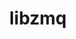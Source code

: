 ---
title: "libzmq"
layout: cache
categories: [package, develop]
meta: {"compilers": ["cce@18.0.0", "gcc@11.1.0", "gcc@11.4.0", "gcc@7.5.0", "intel-oneapi-compilers@2025.1.0"], "num_specs": 30, "num_specs_by_stack": {"data-vis-sdk": 5, "e4s": 4, "e4s-cray-rhel": 4, "e4s-neoverse-v2": 5, "e4s-oneapi": 7, "radiuss": 5, "root": 30}, "oss": ["rhel8", "ubuntu18.04", "ubuntu20.04", "ubuntu22.04"], "platforms": ["linux"], "stacks": ["data-vis-sdk", "e4s", "e4s-cray-rhel", "e4s-neoverse-v2", "e4s-oneapi", "radiuss", "root"], "targets": ["neoverse_v2", "x86_64_v3"], "versions": ["4.3.5"]}
spec_details: [{"compiler": "gcc@11.1.0", "hash": "24cb27dc6pa6xm5zzwymdfdmgk7ozsp3", "os": "ubuntu20.04", "platform": "linux", "size": "-", "stacks": ["data-vis-sdk", "root"], "target": "x86_64_v3", "variants": ["build_system=autotools", "~docs", "~drafts", "+libbsd", "+libsodium", "~libunwind"], "versions": ["4.3.5"]}, {"compiler": "gcc@11.4.0", "hash": "2vjymmxw6bhiibsbfzkfkvx2m6g3uzg2", "os": "ubuntu22.04", "platform": "linux", "size": "-", "stacks": ["e4s", "root"], "target": "x86_64_v3", "variants": ["build_system=autotools", "~docs", "~drafts", "+libbsd", "+libsodium", "~libunwind"], "versions": ["4.3.5"]}, {"compiler": "cce@18.0.0", "hash": "5dd25fnunpyfbubq6svhntw7houdx66e", "os": "rhel8", "platform": "linux", "size": "-", "stacks": ["e4s-cray-rhel", "root"], "target": "x86_64_v3", "variants": ["build_system=autotools", "~docs", "~drafts", "+libbsd", "+libsodium", "~libunwind"], "versions": ["4.3.5"]}, {"compiler": "gcc@7.5.0", "hash": "bisbelltpssmwttfjbddmdevc3zeyego", "os": "ubuntu18.04", "platform": "linux", "size": "-", "stacks": ["radiuss", "root"], "target": "x86_64_v3", "variants": ["build_system=autotools", "~docs", "~drafts", "+libbsd", "+libsodium", "~libunwind"], "versions": ["4.3.5"]}, {"compiler": "intel-oneapi-compilers@2025.1.0", "hash": "bl2xevuvdnymzry5wip5kgqxhqxt4mjl", "os": "ubuntu22.04", "platform": "linux", "size": "-", "stacks": ["e4s-oneapi", "root"], "target": "x86_64_v3", "variants": ["build_system=autotools", "~docs", "~drafts", "+libbsd", "+libsodium", "~libunwind"], "versions": ["4.3.5"]}, {"compiler": "gcc@11.4.0", "hash": "djvr462f2ftjaeqpomwihyxhef3pkkej", "os": "ubuntu22.04", "platform": "linux", "size": "-", "stacks": ["e4s", "root"], "target": "x86_64_v3", "variants": ["build_system=autotools", "~docs", "~drafts", "+libbsd", "+libsodium", "~libunwind"], "versions": ["4.3.5"]}, {"compiler": "cce@18.0.0", "hash": "expffbo6f4knchnax27sd3jbdbq76h44", "os": "rhel8", "platform": "linux", "size": "-", "stacks": ["e4s-cray-rhel", "root"], "target": "x86_64_v3", "variants": ["build_system=autotools", "~docs", "~drafts", "+libbsd", "+libsodium", "~libunwind"], "versions": ["4.3.5"]}, {"compiler": "gcc@7.5.0", "hash": "fdfwylff6mhlf2gmrqvafbglqkbjf2i4", "os": "ubuntu18.04", "platform": "linux", "size": "-", "stacks": ["radiuss", "root"], "target": "x86_64_v3", "variants": ["build_system=autotools", "~docs", "~drafts", "+libbsd", "+libsodium", "~libunwind"], "versions": ["4.3.5"]}, {"compiler": "gcc@11.1.0", "hash": "gmtpc7i46n4pnoxx7nla2uuys74y2tfe", "os": "ubuntu20.04", "platform": "linux", "size": "-", "stacks": ["data-vis-sdk", "root"], "target": "x86_64_v3", "variants": ["build_system=autotools", "~docs", "~drafts", "+libbsd", "+libsodium", "~libunwind"], "versions": ["4.3.5"]}, {"compiler": "gcc@11.4.0", "hash": "if7h4dyxotd7zufjn23jhtryuzeonlok", "os": "ubuntu22.04", "platform": "linux", "size": "-", "stacks": ["e4s-neoverse-v2", "root"], "target": "neoverse_v2", "variants": ["build_system=autotools", "~docs", "~drafts", "+libbsd", "+libsodium", "~libunwind"], "versions": ["4.3.5"]}, {"compiler": "intel-oneapi-compilers@2025.1.0", "hash": "liufpggmmvzumkce4ysl7ssdctox62ex", "os": "ubuntu22.04", "platform": "linux", "size": "-", "stacks": ["e4s-oneapi", "root"], "target": "x86_64_v3", "variants": ["build_system=autotools", "~docs", "~drafts", "+libbsd", "+libsodium", "~libunwind"], "versions": ["4.3.5"]}, {"compiler": "gcc@11.4.0", "hash": "ljwahrbttyqd3igxr5pyj3oez7pa454u", "os": "ubuntu22.04", "platform": "linux", "size": "-", "stacks": ["e4s-neoverse-v2", "root"], "target": "neoverse_v2", "variants": ["build_system=autotools", "~docs", "~drafts", "+libbsd", "+libsodium", "~libunwind"], "versions": ["4.3.5"]}, {"compiler": "gcc@11.4.0", "hash": "lkq24wtfubt4v3wkoleuskfq6lkjphlj", "os": "ubuntu22.04", "platform": "linux", "size": "-", "stacks": ["e4s-neoverse-v2", "root"], "target": "neoverse_v2", "variants": ["build_system=autotools", "~docs", "~drafts", "+libbsd", "+libsodium", "~libunwind"], "versions": ["4.3.5"]}, {"compiler": "gcc@11.4.0", "hash": "nalp3ow75rjjqk52yw564aqajieorolj", "os": "ubuntu22.04", "platform": "linux", "size": "-", "stacks": ["e4s-neoverse-v2", "root"], "target": "neoverse_v2", "variants": ["build_system=autotools", "~docs", "~drafts", "+libbsd", "+libsodium", "~libunwind"], "versions": ["4.3.5"]}, {"compiler": "gcc@11.1.0", "hash": "ny4csyahtqu7na3n3d3y4ispjfvzp5jd", "os": "ubuntu20.04", "platform": "linux", "size": "-", "stacks": ["data-vis-sdk", "root"], "target": "x86_64_v3", "variants": ["build_system=autotools", "~docs", "~drafts", "+libbsd", "+libsodium", "~libunwind"], "versions": ["4.3.5"]}, {"compiler": "gcc@11.1.0", "hash": "o5yg7z4oyvlmhq5q6gpcgo4b557gc436", "os": "ubuntu20.04", "platform": "linux", "size": "-", "stacks": ["data-vis-sdk", "root"], "target": "x86_64_v3", "variants": ["build_system=autotools", "~docs", "~drafts", "+libbsd", "+libsodium", "~libunwind"], "versions": ["4.3.5"]}, {"compiler": "gcc@11.4.0", "hash": "odzaokynyapf7hvau6dfpcbgstwjurfo", "os": "ubuntu22.04", "platform": "linux", "size": "-", "stacks": ["e4s", "root"], "target": "x86_64_v3", "variants": ["build_system=autotools", "~docs", "~drafts", "+libbsd", "+libsodium", "~libunwind"], "versions": ["4.3.5"]}, {"compiler": "gcc@7.5.0", "hash": "oi6qoo6whpdbr6x7pjh6im6wccwwttjb", "os": "ubuntu18.04", "platform": "linux", "size": "-", "stacks": ["radiuss", "root"], "target": "x86_64_v3", "variants": ["build_system=autotools", "~docs", "~drafts", "+libbsd", "+libsodium", "~libunwind"], "versions": ["4.3.5"]}, {"compiler": "intel-oneapi-compilers@2025.1.0", "hash": "ov2gi7bewyhrgm3njfpjizon5lw7xfhh", "os": "ubuntu22.04", "platform": "linux", "size": "-", "stacks": ["e4s-oneapi", "root"], "target": "x86_64_v3", "variants": ["build_system=autotools", "~docs", "~drafts", "+libbsd", "+libsodium", "~libunwind"], "versions": ["4.3.5"]}, {"compiler": "gcc@11.4.0", "hash": "qtmbg2g3klalwq7w4hckw6zblo3dbebr", "os": "ubuntu22.04", "platform": "linux", "size": "-", "stacks": ["e4s", "root"], "target": "x86_64_v3", "variants": ["build_system=autotools", "~docs", "~drafts", "+libbsd", "+libsodium", "~libunwind"], "versions": ["4.3.5"]}, {"compiler": "gcc@7.5.0", "hash": "rdtruz2nde4pefd26iee2ueilyjepvyh", "os": "ubuntu18.04", "platform": "linux", "size": "-", "stacks": ["radiuss", "root"], "target": "x86_64_v3", "variants": ["build_system=autotools", "~docs", "~drafts", "+libbsd", "+libsodium", "~libunwind"], "versions": ["4.3.5"]}, {"compiler": "intel-oneapi-compilers@2025.1.0", "hash": "rpbop4bw2aca2r3zsezgunzzb4tjx7ts", "os": "ubuntu22.04", "platform": "linux", "size": "-", "stacks": ["e4s-oneapi", "root"], "target": "x86_64_v3", "variants": ["build_system=autotools", "~docs", "~drafts", "+libbsd", "+libsodium", "~libunwind"], "versions": ["4.3.5"]}, {"compiler": "gcc@7.5.0", "hash": "txixojrd4wdj3fbsb3lvciguctykc27k", "os": "ubuntu18.04", "platform": "linux", "size": "-", "stacks": ["radiuss", "root"], "target": "x86_64_v3", "variants": ["build_system=autotools", "~docs", "~drafts", "+libbsd", "+libsodium", "~libunwind"], "versions": ["4.3.5"]}, {"compiler": "gcc@11.4.0", "hash": "wqbfmunnar7qtvtlmgbev7aybla54ptb", "os": "ubuntu22.04", "platform": "linux", "size": "-", "stacks": ["e4s-neoverse-v2", "root"], "target": "neoverse_v2", "variants": ["build_system=autotools", "~docs", "~drafts", "+libbsd", "+libsodium", "~libunwind"], "versions": ["4.3.5"]}, {"compiler": "cce@18.0.0", "hash": "wsimqwhqleiqjroghrj6nvudnjnue4c4", "os": "rhel8", "platform": "linux", "size": "-", "stacks": ["e4s-cray-rhel", "root"], "target": "x86_64_v3", "variants": ["build_system=autotools", "~docs", "~drafts", "+libbsd", "+libsodium", "~libunwind"], "versions": ["4.3.5"]}, {"compiler": "intel-oneapi-compilers@2025.1.0", "hash": "wto4f4la6sqirh6z2c72q3pa4dpjia3l", "os": "ubuntu22.04", "platform": "linux", "size": "-", "stacks": ["e4s-oneapi", "root"], "target": "x86_64_v3", "variants": ["build_system=autotools", "~docs", "~drafts", "+libbsd", "+libsodium", "~libunwind"], "versions": ["4.3.5"]}, {"compiler": "cce@18.0.0", "hash": "xdamsgyswbeli5yenip3mqsvgxu3kjxp", "os": "rhel8", "platform": "linux", "size": "-", "stacks": ["e4s-cray-rhel", "root"], "target": "x86_64_v3", "variants": ["build_system=autotools", "~docs", "~drafts", "+libbsd", "+libsodium", "~libunwind"], "versions": ["4.3.5"]}, {"compiler": "gcc@11.1.0", "hash": "xilvki5m3dpbb34kpbxwwzivw6tsko67", "os": "ubuntu20.04", "platform": "linux", "size": "-", "stacks": ["data-vis-sdk", "root"], "target": "x86_64_v3", "variants": ["build_system=autotools", "~docs", "~drafts", "+libbsd", "+libsodium", "~libunwind"], "versions": ["4.3.5"]}, {"compiler": "intel-oneapi-compilers@2025.1.0", "hash": "zlktzjqmnplwccaua555are26n72itpc", "os": "ubuntu22.04", "platform": "linux", "size": "-", "stacks": ["e4s-oneapi", "root"], "target": "x86_64_v3", "variants": ["build_system=autotools", "~docs", "~drafts", "+libbsd", "+libsodium", "~libunwind"], "versions": ["4.3.5"]}, {"compiler": "intel-oneapi-compilers@2025.1.0", "hash": "zwakcx7mlzlwav2outbhxajp6pg74ksq", "os": "ubuntu22.04", "platform": "linux", "size": "-", "stacks": ["e4s-oneapi", "root"], "target": "x86_64_v3", "variants": ["build_system=autotools", "~docs", "~drafts", "+libbsd", "+libsodium", "~libunwind"], "versions": ["4.3.5"]}]
---